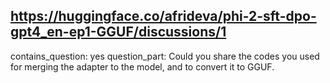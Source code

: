 ## https://huggingface.co/afrideva/phi-2-sft-dpo-gpt4_en-ep1-GGUF/discussions/1

contains_question: yes
question_part: Could you share the codes you used for merging the adapter to the model, and to convert it to GGUF.